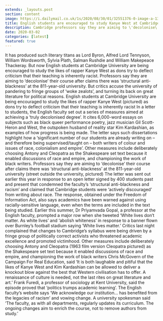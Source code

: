 ```yaml
---
extends: _layouts.post
section: content
image: https://i.dailymail.co.uk/1s/2020/08/30/01/32551376-0-image-a-13_1598746675192.jpg 
title: English students are encouraged to study Kanye West at Cambridge 
description: Cambridge professors say they are aiming to \'decolonise\' their course after claims there was \'structural anti-blackness\' at the 811-year-old university. 
date: 2020-03-02 
categories: [latest] 
featured: true 
--- 
```

It has produced such literary titans as Lord Byron, Alfred Lord Tennyson, William Wordsworth, Sylvia Plath, Salman Rushdie and William Makepeace Thackeray.
But now English students at Cambridge University are being encouraged to study the likes of rapper Kanye West as dons try to deflect criticism that their teaching is inherently racist.
Professors say they are aiming to ‘decolonise’ their course after claims there was ‘structural anti-blackness’ at the 811-year-old university.
But critics accuse the university of pandering to fringe groups of ‘woke zealots’, and turning its back on great literature for political reasons.
English students at Cambridge University are being encouraged to study the likes of rapper Kanye West (pictured) as dons try to deflect criticism that their teaching is inherently racist
In a letter to students, the English faculty set out a series of measures aimed at achieving a ‘truly decolonised degree’.
It cites 6,000-word essays on subjects such as black queer performance poetry, jazz musician Gil Scott-Heron and West, the outspoken husband of reality star Kim Kardashian, as examples of how progress is being made.
The letter says such dissertations highlight how a ‘significant number of our students are already writing on – and therefore being supervised/taught on – both writers of colour and issues of race, colonialism and empire’.
Other measures include deliberately choosing Antony and Cleopatra as the Shakespeare set text because it enabled discussions of race and empire, and championing the work of black writers.
Professors say they are aiming to ‘decolonise’ their course after claims there was ‘structural anti-blackness’ at the 811-year-old university (street outside the university, pictured)
The letter was sent out earlier this year in response to an open letter signed by 400 students past and present that condemned the faculty’s ‘structural anti-blackness and racism’ and claimed that Cambridge students were ‘actively discouraged’ from writing about race. The response, obtained under the Freedom of Information Act, also says academics have been warned against using racially-sensitive language, even when the terms are included in the text being studied.
Earlier this summer, Dr Priyamvada Gopal, a professor at the English faculty, prompted a major row when she tweeted ‘White lives don’t matter. As white lives’ and ‘abolish whiteness’ in response to a banner flown over Burnley’s football stadium saying ‘White lives matter.’
Critics last night complained that changes to Cambridge’s syllabus were being driven by a fringe group of politically correct activists who threatened academic excellence and promoted victimhood.
Other measures include deliberately choosing Antony and Cleopatra (1963 film version Cleopatra pictured) as the Shakespeare set text because it enabled discussions of race and empire, and championing the work of black writers
Chris McGovern of the Campaign For Real Education, said ‘It is both laughable and pitiful that the likes of Kanye West and Kim Kardashian can be allowed to deliver a knockout blow against the best that Western civilisation has to offer. A renaissance of culture is needed, not the last rites on great literature and art.’
Frank Furedi, a professor of sociology at Kent University, said the episode proved that ‘politics trumps academic learning’.
The English faculty’s website says ‘We acknowledge our institution... has benefited from the legacies of racism’ and vowing change.
A university spokesman said ‘The faculty, as with all departments, regularly updates its curriculum. The ongoing changes aim to enrich the course, not to remove authors from study.’